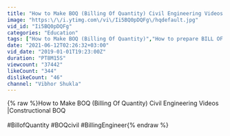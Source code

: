 ```yaml
---
title: "How to Make BOQ (Billing Of Quantity) Civil Engineering Videos |Constructional BOQ"
image: "https:\/\/i.ytimg.com\/vi\/Ii5BQ0pDQFg\/hqdefault.jpg"
vid_id: "Ii5BQ0pDQFg"
categories: "Education"
tags: ["How to Make BOQ (Billing Of Quantity)","How to prepare BILL OF QUANTITY (BOQ) of any construction work","How to make BOQ with Excel [Bill Of quantity]"]
date: "2021-06-12T02:26:32+03:00"
vid_date: "2019-01-01T19:23:00Z"
duration: "PT8M15S"
viewcount: "37442"
likeCount: "344"
dislikeCount: "46"
channel: "Vibhor Shukla"
---
```

{% raw %}How to Make BOQ (Billing Of Quantity) Civil Engineering Videos |Constructional BOQ<br /><br />#BillofQuantity #BOQcivil #BillingEngineer{% endraw %}
